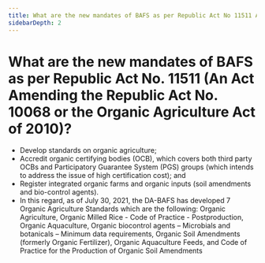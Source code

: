 ```yaml
---
title: What are the new mandates of BAFS as per Republic Act No 11511 An Act Amending the Republic Act No 10068 or the Organic Agriculture Act of 2010?
sidebarDepth: 2
---
```


# What are the new mandates of BAFS as per Republic Act No. 11511 (An Act Amending the Republic Act No. 10068 or the Organic Agriculture Act of 2010)?


 - Develop standards on organic agriculture;
 - Accredit organic certifying bodies (OCB), which covers both third party OCBs and Participatory Guarantee System (PGS) groups (which intends to address the issue of high certification cost); and
 - Register integrated organic farms and organic inputs (soil amendments and bio-control agents).
 - In this regard, as of July 30, 2021, the DA-BAFS has developed 7 Organic Agriculture Standards which are the following: Organic Agriculture, Organic Milled Rice - Code of Practice - Postproduction, Organic Aquaculture, Organic biocontrol agents – Microbials and botanicals – Minimum data requirements, Organic Soil Amendments (formerly Organic Fertilizer), Organic Aquaculture Feeds, and Code of Practice for the Production of Organic Soil Amendments
